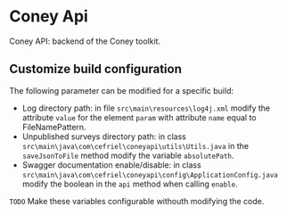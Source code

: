 # Coney Api

Coney API: backend of the Coney toolkit.

## Customize build configuration

The following parameter can be modified for a specific build:
- Log directory path: in file `src\main\resources\log4j.xml` modify the attribute `value` for the element `param` with attribute `name` equal to FileNamePattern.
- Unpublished surveys directory path: in class `src\main\java\com\cefriel\coneyapi\utils\Utils.java` in the `saveJsonToFile` method modify the variable `absolutePath`. 
- Swagger documentation enable/disable: in class `src\main\java\com\cefriel\coneyapi\config\ApplicationConfig.java` modify the boolean in the `api` method when calling `enable`.

`TODO` Make these variables configurable withouth modifying the code.